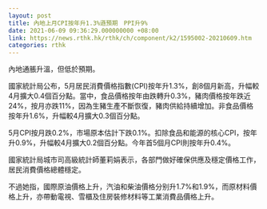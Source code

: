 ```yaml
---
layout: post
title: 內地上月CPI按年升1.3%遜預期　PPI升9%
date: 2021-06-09 09:36:29.000000000 +08:00
link: https://news.rthk.hk/rthk/ch/component/k2/1595002-20210609.htm
categories: rthk
---
```


內地通脹升溫，但低於預期。

國家統計局公布，5月居民消費價格指數(CPI)按年升1.3%，創8個月新高，升幅較4月擴大0.4個百分點。當中，食品價格按年由跌轉升0.3%，豬肉價格按年跌近24%，按月亦跌11%，因為生豬生產不斷恢復，豬肉供給持續增加。非食品價格按年升1.6%，升幅較4月擴大0.3個百分點。

5月CPI按月跌0.2%，市場原本估計下跌0.1%。扣除食品和能源的核心CPI，按年升0.9%，升幅較4月擴大0.2個百分點。今年首5個月CPI則按年升0.4%。

國家統計局城市司高級統計師董莉娟表示，各部門做好確保供應及穩定價格工作，居民消費價格總體穩定。

不過她指，國際原油價格上升，汽油和柴油價格分别升1.7%和1.9%，而原材料價格上升，亦帶動電視、雪櫃及住房裝修材料等工業消費品價格上升。
